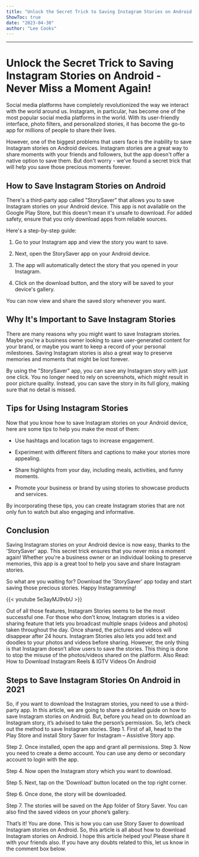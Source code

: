 ```yaml
---
title: "Unlock the Secret Trick to Saving Instagram Stories on Android - Never Miss a Moment Again!"
ShowToc: true 
date: "2023-04-30"
author: "Lee Cooks"
---
```

*****
# Unlock the Secret Trick to Saving Instagram Stories on Android - Never Miss a Moment Again!

Social media platforms have completely revolutionized the way we interact with the world around us. Instagram, in particular, has become one of the most popular social media platforms in the world. With its user-friendly interface, photo filters, and personalized stories, it has become the go-to app for millions of people to share their lives.

However, one of the biggest problems that users face is the inability to save Instagram stories on Android devices. Instagram stories are a great way to share moments with your friends and followers, but the app doesn't offer a native option to save them. But don't worry - we’ve found a secret trick that will help you save those precious moments forever.

## How to Save Instagram Stories on Android

There's a third-party app called "StorySaver" that allows you to save Instagram stories on your Android device. This app is not available on the Google Play Store, but this doesn't mean it's unsafe to download. For added safety, ensure that you only download apps from reliable sources.

Here's a step-by-step guide:

1. Go to your Instagram app and view the story you want to save.

2. Next, open the StorySaver app on your Android device.

3. The app will automatically detect the story that you opened in your Instagram.

4. Click on the download button, and the story will be saved to your device's gallery.

You can now view and share the saved story whenever you want.

## Why It's Important to Save Instagram Stories

There are many reasons why you might want to save Instagram stories. Maybe you're a business owner looking to save user-generated content for your brand, or maybe you want to keep a record of your personal milestones. Saving Instagram stories is also a great way to preserve memories and moments that might be lost forever.

By using the "StorySaver" app, you can save any Instagram story with just one click. You no longer need to rely on screenshots, which might result in poor picture quality. Instead, you can save the story in its full glory, making sure that no detail is missed.

## Tips for Using Instagram Stories

Now that you know how to save Instagram stories on your Android device, here are some tips to help you make the most of them:

- Use hashtags and location tags to increase engagement.

- Experiment with different filters and captions to make your stories more appealing.

- Share highlights from your day, including meals, activities, and funny moments.

- Promote your business or brand by using stories to showcase products and services.

By incorporating these tips, you can create Instagram stories that are not only fun to watch but also engaging and informative.

## Conclusion

Saving Instagram stories on your Android device is now easy, thanks to the 'StorySaver' app. This secret trick ensures that you never miss a moment again! Whether you're a business owner or an individual looking to preserve memories, this app is a great tool to help you save and share Instagram stories.

So what are you waiting for? Download the 'StorySaver' app today and start saving those precious stories. Happy Instagramming!

{{< youtube 5e3ayMJ9vbU >}} 



Out of all those features, Instagram Stories seems to be the most successful one. For those who don’t know, Instagram stories is a video sharing feature that lets you broadcast multiple snaps (videos and photos) taken throughout the day. Once shared, the pictures and videos will disappear after 24 hours.
Instagram Stories also lets you add text and doodles to your photos and videos before sharing. However, the only thing is that Instagram doesn’t allow users to save the stories. This thing is done to stop the misuse of the photos/videos shared on the platform.
Also Read: How to Download Instagram Reels & IGTV Videos On Android

 
## Steps to Save Instagram Stories On Android in 2021


So, if you want to download the Instagram stories, you need to use a third-party app. In this article, we are going to share a detailed guide on how to save Instagram stories on Android. But, before you head on to download an Instagram story, it’s advised to take the person’s permission. So, let’s check out the method to save Instagram stories.
Step 1. First of all, head to the Play Store and install Story Saver for Instagram – Assistive Story app.

Step 2. Once installed, open the app and grant all permissions.
Step 3. Now you need to create a demo account. You can use any demo or secondary account to login with the app.

Step 4. Now open the Instagram story which you want to download.

Step 5. Next, tap on the ‘Download’ button located on the top right corner.

Step 6. Once done, the story will be downloaded.

Step 7. The stories will be saved on the App folder of Story Saver. You can also find the saved videos on your phone’s gallery.

That’s it! You are done. This is how you can use Story Saver to download Instagram stories on Android.
So, this article is all about how to download Instagram stories on Android. I hope this article helped you! Please share it with your friends also. If you have any doubts related to this, let us know in the comment box below.





